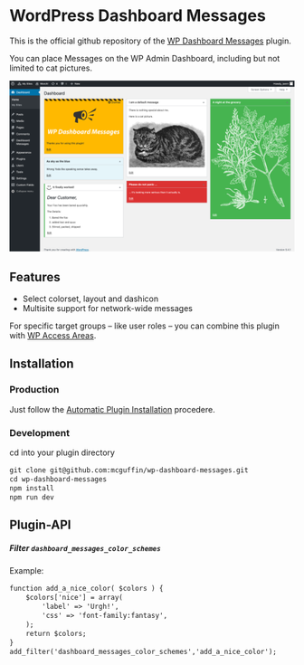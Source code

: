 WordPress Dashboard Messages
============================

This is the official github repository of the [WP Dashboard Messages](https://wordpress.org/plugins/wp-access-areas/) plugin.

You can place Messages on the WP Admin Dashboard, including but not limited to cat pictures.

![Some random messages](.wporg/screenshot-1.png)

Features
--------
 - Select colorset, layout and dashicon
 - Multisite support for network-wide messages

For specific target groups – like user roles – you can combine this plugin with
[WP Access Areas](https://wordpress.org/plugins/wp-access-areas/).

Installation
------------
### Production
Just follow the [Automatic Plugin Installation](https://wordpress.org/support/article/managing-plugins/#automatic-plugin-installation) procedere.

### Development
cd into your plugin directory
```
git clone git@github.com:mcguffin/wp-dashboard-messages.git
cd wp-dashboard-messages
npm install
npm run dev
```

Plugin-API
----------

##### Filter `dashboard_messages_color_schemes`

Example:
```
function add_a_nice_color( $colors ) {
    $colors['nice'] = array(
        'label' => 'Urgh!',
        'css' => 'font-family:fantasy',
    );
    return $colors;
}
add_filter('dashboard_messages_color_schemes','add_a_nice_color');
```
